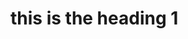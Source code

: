 <html>
  <head>
  </head>
  
  <body>

<h1>
  this is the heading 1
</h1>



    
  </body>
</html>
